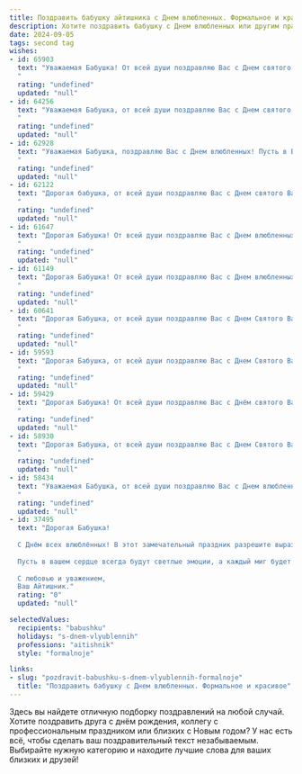 ```yaml
---
title: Поздравить бабушку айтишника с Днем влюбленных. Формальное и красивое
description: Хотите поздравить бабушку с Днем влюбленных или другим праздником? Наш ИИ создаст незабываемое поздравление, а вы обязательно выделитесь среди других.  
date: 2024-09-05
tags: second tag
wishes:
- id: 65903
  text: "Уважаемая Бабушка! От всей души поздравляю Вас с Днем святого Валентина! Желаю Вам  крепкого здоровья,  радости,  любви и  счастья. Пусть  каждый  день  Вашей  жизни  будет  наполнен  теплотой  и  заботой.
  "
  rating: "undefined"
  updated: "null"
- id: 64256
  text: "Уважаемая Бабушка, от всей души поздравляю Вас с Днем святого Валентина! Желаю Вам крепкого здоровья,  радости и светлых чувств! Пусть этот день подарит Вам  теплоту и заботу самых близких людей.
  "
  rating: "undefined"
  updated: "null"
- id: 62928
  text: "Уважаемая Бабушка, поздравляю Вас с Днем влюбленных! Пусть в Вашей жизни будет множество прекрасных мгновений, наполненных любовью, радостью и заботой от близких людей. Желаю Вам крепкого здоровья, мира и благополучия.
  "
  rating: "undefined"
  updated: "null"
- id: 62122
  text: "Дорогая бабушка, от всей души поздравляю Вас с Днем святого Валентина! Желаю Вам крепкого здоровья, тепла и любви в Вашем сердце, а также незабываемых мгновений радости и счастья. Пусть этот день подарит Вам ощущение особенного уюта и заботы.
  "
  rating: "undefined"
  updated: "null"
- id: 61647
  text: "Дорогая Бабушка! От всей души поздравляю Вас с Днем влюбленных! Желаю Вам много радости, тепла и любви в этот прекрасный день! Пусть Ваша жизнь будет наполнена счастьем, а любовь близких людей согревает Вас каждый день!
  "
  rating: "undefined"
  updated: "null"
- id: 61149
  text: "Дорогая Бабушка! От всей души поздравляю Вас с Днем влюбленных! Пусть этот день наполнит Ваше сердце теплом, любовью и радостью. Желаю Вам крепкого здоровья, много счастливых моментов и исполнения всех Ваших желаний.
  "
  rating: "undefined"
  updated: "null"
- id: 60641
  text: "Дорогая Бабушка, от всей души поздравляю Вас с Днем Святого Валентина! Пусть в Вашей жизни всегда царят любовь, тепло и забота. Желаю Вам крепкого здоровья, радости и мирных, счастливых дней!
  "
  rating: "undefined"
  updated: "null"
- id: 59593
  text: "Дорогая Бабушка, от всей души поздравляю Вас с Днем Святого Валентина! Желаю Вам океан любви и тепла от близких, крепкого здоровья и радости в каждом дне. Пусть Ваша жизнь будет наполнена светлыми моментами и приятными сюрпризами.
  "
  rating: "undefined"
  updated: "null"
- id: 59429
  text: "Дорогая Бабушка! От всей души поздравляю Вас с Днём святого Валентина! Желаю Вам крепкого здоровья,  счастья и любви,  чтобы  Ваша жизнь была  наполнена  радостными моментами и  теплотой  близких людей.
  "
  rating: "undefined"
  updated: "null"
- id: 58930
  text: "Дорогая Бабушка, от всей души поздравляю Вас с Днем Святого Валентина! Пусть этот день наполнит Вас любовью, теплом и заботой близких, а Ваша душа будет всегда светлой и радостной. Желаю Вам крепкого здоровья, долголетия и исполнения всех желаний!
  "
  rating: "undefined"
  updated: "null"
- id: 58434
  text: "Уважаемая Бабушка, от всей души поздравляю Вас с Днем влюбленных! Пусть этот день наполнится теплом, любовью и заботой близких. Желаю Вам крепкого здоровья, душевного покоя и ярких моментов в жизни.
  "
  rating: "undefined"
  updated: "null"
- id: 37495
  text: "Дорогая Бабушка!
  
  С Днём всех влюблённых! В этот замечательный праздник разрешите выразить Вам мои самые искренние чувства и поздравления. Вы олицетворяете доброту и заботу, и ваша любовь вдохновляет меня каждый день.
  
  Пусть в вашем сердце всегда будут светлые эмоции, а каждый миг будет наполнен радостью и теплом. Желаю Вам здоровья, счастья и новых ярких впечатлений. Пусть ваше окружение всегда будет полным любви и внимания.
  
  С любовью и уважением,
  Ваш Айтишник."
  rating: "0"
  updated: "null"

selectedValues:
  recipients: "babushku"
  holidays: "s-dnem-vlyublennih"
  professions: "aitishnik"
  style: "formalnoje"

links:
- slug: "pozdravit-babushku-s-dnem-vlyublennih-formalnoje"
  title: "Поздравить бабушку с Днем влюбленных. Формальное и красивое"
---
```


Здесь вы найдете отличную подборку поздравлений на любой случай. 
Хотите поздравить друга с днём рождения, коллегу с профессиональным праздником или близких с Новым годом? У нас есть всё, чтобы сделать ваш поздравительный текст незабываемым. Выбирайте нужную категорию и находите лучшие слова для ваших близких и друзей!
